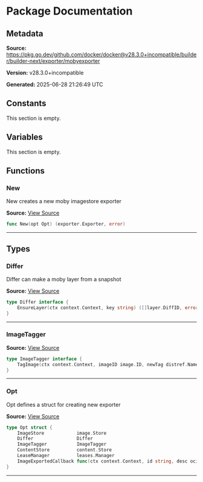 # Package Documentation

## Metadata

**Source:** https://pkg.go.dev/github.com/docker/docker@v28.3.0+incompatible/builder/builder-next/exporter/mobyexporter

**Version:** v28.3.0+incompatible

**Generated:** 2025-06-28 21:26:49 UTC

## Constants

This section is empty.

## Variables

This section is empty.

## Functions

### New

New creates a new moby imagestore exporter

**Source:** [View Source](https://github.com/docker/docker/blob/v28.3.0/builder/builder-next/exporter/mobyexporter/export.go#L48)  

```go
func New(opt Opt) (exporter.Exporter, error)
```

---

## Types

### Differ

Differ can make a moby layer from a snapshot

**Source:** [View Source](https://github.com/docker/docker/blob/v28.3.0/builder/builder-next/exporter/mobyexporter/export.go#L25)  

```go
type Differ interface {
	EnsureLayer(ctx context.Context, key string) ([]layer.DiffID, error)
}
```

---

### ImageTagger

**Source:** [View Source](https://github.com/docker/docker/blob/v28.3.0/builder/builder-next/exporter/mobyexporter/export.go#L29)  

```go
type ImageTagger interface {
	TagImage(ctx context.Context, imageID image.ID, newTag distref.Named) error
}
```

---

### Opt

Opt defines a struct for creating new exporter

**Source:** [View Source](https://github.com/docker/docker/blob/v28.3.0/builder/builder-next/exporter/mobyexporter/export.go#L34)  

```go
type Opt struct {
	ImageStore            image.Store
	Differ                Differ
	ImageTagger           ImageTagger
	ContentStore          content.Store
	LeaseManager          leases.Manager
	ImageExportedCallback func(ctx context.Context, id string, desc ocispec.Descriptor)
}
```

---

